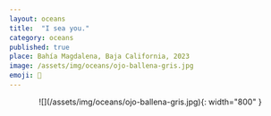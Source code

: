 ```yaml
---
layout: oceans
title:  "I sea you."
category: oceans
published: true
place: Bahía Magdalena, Baja California, 2023
image: /assets/img/oceans/ojo-ballena-gris.jpg
emoji: 🐋
---
```


<div align="center" markdown="1">
![](/assets/img/oceans/ojo-ballena-gris.jpg){: width="800" }
</div>
